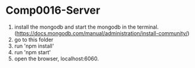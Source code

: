 # Comp0016-Server
1. install the mongodb and start the mongodb in the terminal.(https://docs.mongodb.com/manual/administration/install-community/)
2. go to this folder
3. run 'npm install'
4. run 'npm start'
5. open the browser, localhost:6060.

